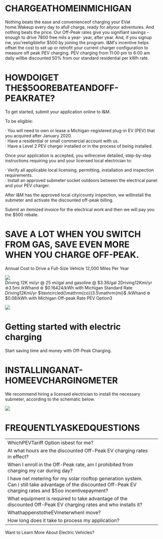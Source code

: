 # CHARGEATHOMEINMICHIGAN  

Nothing beats the ease and convenienceof charging your EVat home.Wakeup every day to afull charge, ready for allyour adventures. And nothing beats the price. Our Off-Peak rates give you signifiant savings - enough to drive 7800 free mils a year- year, after year. And, if you signup nw, you'reeligiblefor $\$500$ by joining the program. l&M's incentive helps offset the cost to set up or retrofit your current charger configuration to measure off peak PEV charging. PEV charging from 11:00 pm to 6:00 am daily willbe discounted $50\%$ from our standard residential per kWh rate.  

# HOWDOIGET THE\$5OOREBATEANDOFF-PEAKRATE?  

To get started, submit your application online to l&M.  

To be eligible:  

· You will need to own or lease a Michigan-registered plug-in EV (PEV) that you acquired after January 2020.   
· Have a residential or small commercial account with us.   
· Have a Level 2 PEV charger installed or in the process of being installed.  

Once your application is accepted, you willreceive detailed, step-by-step instructions requiring you and your licensed local electrician to:  

· Verify all applicable local licensing, permitting, installation and inspection requirements.   
· Install an approved submeter socket outdoors between the electrical panel and your PEV charger.  

After l&M has the approved local city/county inspection, we willinstall the submeter and activate the discounted off-peak billing.  

Submit an itemized invoice for the electrical work and then we will pay you the $\$500$ rebate.  

# SAVE A LOT WHEN YOU SWITCH FROM GAS, SAVE EVEN MORE WHEN YOU CHARGE OFF-PEAK.  

Annual Cost to Drive a Full-Size Vehicle 12,000 Miles Per Year  

![](images/a885aab36417c6f09f8012f96e54f7d5e47725a00c61485a0e0dcdee14e0ed29.jpg)  
Driving 12K mi/yr @ 25 mi/gal and gasoline @ \$3.36/gal 2Driving12Kmi/yr $\circledcirc3.5\mathrm{mi}$ /kWhand $\circledcirc$ \$0.16424/kWh with Michigan Standard Rate Driving12Kmi/yr $\textcircled{\mathrm{co}}3.5\mathrm{mi}$ /kWhand $\circledcirc$ \$0.08/kWh with Michigan Off-peak Rate PEV Option3  

![](images/d9d9578bf511a47dc4cecb0b678ea90f0b5caec2de36029a894e117249da82e6.jpg)  

# Getting started with electric charging  

Start saving time and money with Off-Peak Charging.  

# INSTALLINGANAT-HOMEEVCHARGINGMETER  

We recommend hiring a licensed electrician to install the necessary submeter, according to the schematic below.  

![](images/1c83964da19f4961e6e6487ca50d51e92ed46c4d3cb265d0fb2652b4e0c68485.jpg)  

# FREQUENTLYASKEDQUESTIONS  

<html><body><table><tr><td>WhichPEVTariff Option isbest for me?</td><td></td></tr><tr><td>At what hours are the discounted Off-Peak EV charging rates in effect?</td><td></td></tr><tr><td>When I enroll in the Off-Peak rate, am I prohibited from charging my car during day?</td><td></td></tr><tr><td>I have net metering for my solar rooftop generation system. Can I still take advantage of the discounted Off-Peak EV charging rates and $5oo incentivepayment?</td><td></td></tr><tr><td>What equipment is required to take advantage of the discounted Off-Peak EV charging rates and who installs it?</td><td></td></tr><tr><td>WhathappenstotheEVmeterwhenI move?</td><td></td></tr><tr><td>How long does it take to process my application?</td><td></td></tr></table></body></html>  

Want to Learn More About Electric Vehicles?  